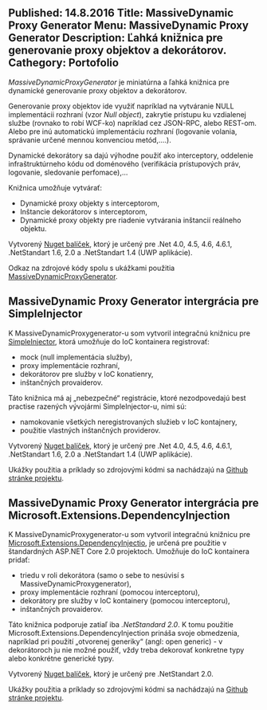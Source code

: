 Published: 14.8.2016
Title: MassiveDynamic Proxy Generator
Menu: MassiveDynamic Proxy Generator
Description: Ľahká knižnica pre generovanie proxy objektov a dekorátorov.
Cathegory: Portofolio
---
_MassiveDynamicProxyGenerator_ je miniatúrna a ľahká knižnica pre dynamické generovanie proxy objektov a dekorátorov.

Generovanie proxy objektov ide využiť napríklad na vytváranie NULL implementácii rozhraní (vzor _Null object_), zakrytie prístupu ku vzdialenej službe (rovnako to robí WCF-ko) napríklad cez JSON-RPC, alebo REST-om. Alebo pre inú automatickú implementáciu rozhraní (logovanie volania, správanie určené mennou konvenciou metód,....).

Dynamické dekorátory sa dajú výhodne použiť ako interceptory, oddelenie infraštruktúrneho kódu od doménového (verifikácia prístupových práv, logovanie, sledovanie perfomace),...

Knižnica umožňuje vytvárať:

* Dynamické proxy objekty s interceptorom,
* Inštancie dekorátorov s interceptorom,
* Dynamické proxy objekty pre riadenie vytvárania inštancií reálneho objektu.

Vytvorený [Nuget balíček](https://www.nuget.org/packages/MassiveDynamicProxyGenerator/),
ktorý je určený pre .Net 4.0, 4.5, 4.6, 4.6.1, .NetStandart 1.6, 2.0 a .NetStandart 1.4 (UWP aplikácie).

Odkaz na zdrojové kódy spolu s ukážkami použitia [MassiveDynamicProxyGenerator](https://github.com/harrison314/MassiveDynamicProxyGenerator).

## MassiveDynamic Proxy Generator intergrácia pre SimpleInjector

K MassiveDynamicProxygenerator-u som vytvoril integračnú knižnicu pre [SimpleInjector](https://simpleinjector.org/index.html), ktorá umožňuje do IoC kontainera registrovať:

* mock (null implementácia služby),
* proxy implementácie rozhraní,
* dekorátorov pre služby v IoC konatienry,
* inštančných provaiderov.

Táto knižnica má aj „nebezpečné“ registrácie, ktoré nezodpovedajú best practise razených vývojármi SimpleInjector-u, nimi sú:

* namokovanie všetkých neregistrovaných služieb v IoC kontajnery,
* použitie vlastných inštančných providerov.

Vytvorený [Nuget balíček](https://www.nuget.org/packages/MassiveDynamicProxyGenerator.SimpleInjector/),
ktorý je určený pre .Net 4.0, 4.5, 4.6, 4.6.1, .NetStandart 1.6, 2.0 a .NetStandart 1.4 (UWP aplikácie).

Ukážky použitia a príklady so zdrojovými kódmi sa nachádzajú na [Github stránke projektu](https://github.com/harrison314/MassiveDynamicProxyGenerator#massivedynamicproxygeneratorsimpleinjector).

## MassiveDynamic Proxy Generator intergrácia pre Microsoft.Extensions.DependencyInjection
K MassiveDynamicProxygenerator-u som vytvoril integračnú knižnicu pre [Microsoft.Extensions.DependencyInjectio](https://www.nuget.org/packages/Microsoft.Extensions.DependencyInjection/),
je určená pre použitie v štandardných ASP.NET Core 2.0 projektoch.
Umožňuje do IoC kontainera pridať:

* triedu v roli dekorátora (samo o sebe to nesúvisí s MassiveDynamicProxygenerator),
* proxy implementácie rozhraní (pomocou interceptoru),
* dekorátory pre služby v IoC kontainery (pomocou interceptoru),
* inštančných provaiderov.

Táto knižnica podporuje zatiaľ iba _.NetStandard 2.0_. K tomu použitie Microsoft.Extensions.DependencyInjection prináša svoje obmedzenia,
napríklad pri použití „otvorenej generiky“ (angl: open generic) - v dekorátoroch ju nie možné použiť, vždy treba dekorovať konkretne typy alebo konkrétne generické typy.

Vytvorený [Nuget balíček](https://www.nuget.org/packages/MassiveDynamicProxyGenerator.Microsoft.DependencyInjection/),
ktorý je určený pre .NetStandart 2.0.

Ukážky použitia a príklady so zdrojovými kódmi sa nachádzajú na [Github stránke projektu](https://github.com/harrison314/MassiveDynamicProxyGenerator#massivedynamicproxygeneratormicrosoftdependencyinjection).
